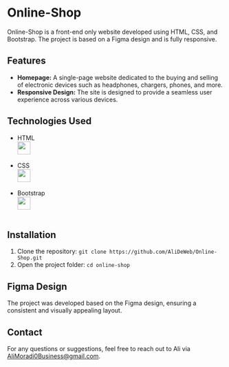 # Online-Shop

Online-Shop is a front-end only website developed using HTML, CSS, and Bootstrap. The project is based on a Figma design and is fully responsive.

## Features

- **Homepage:** A single-page website dedicated to the buying and selling of electronic devices such as headphones, chargers, phones, and more.
- **Responsive Design:** The site is designed to provide a seamless user experience across various devices.

## Technologies Used

- HTML
  <img style="display: block;" src="https://user-images.githubusercontent.com/25181517/192158954-f88b5814-d510-4564-b285-dff7d6400dad.png" width="30">
  <br>
- CSS
  <img style="display: block;" src="https://user-images.githubusercontent.com/25181517/183898674-75a4a1b1-f960-4ea9-abcb-637170a00a75.png" width="30">
  <br>
- Bootstrap
  <img style="display: block;" src="https://user-images.githubusercontent.com/25181517/183898054-b3d693d4-dafb-4808-a509-bab54cf5de34.png" width="30">
  <br>

## Installation

1. Clone the repository: `git clone https://github.com/AliDeWeb/Online-Shop.git`
2. Open the project folder: `cd online-shop`

## Figma Design

The project was developed based on the Figma design, ensuring a consistent and visually appealing layout.

## Contact

For any questions or suggestions, feel free to reach out to Ali via AliMoradi0Business@gmail.com.
